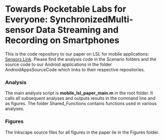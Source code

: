 # Towards Pocketable Labs for Everyone: SynchronizedMulti-sensor Data Streaming and Recording on Smartphones

This is the code repository to our paper on LSL for mobile applications: [Sensors Link](https://www.mdpi.com/1424-8220/21/23/8135).
Please find the analysis code in the Scenario folders and the source code to our Android applications in the folder AndroidAppsSourceCode which links to their respective repositories.

### Analysis
The main analysis script is **mobile_lsl_paper_main.m** in the root folder. It calls all subsequent analyses and outputs results in the command line and as figures.
The folder Shared_Functions contains functions used in various analyses.

### Figures
The Inkscape source files for all figures in the paper lie in the Figures folder.

